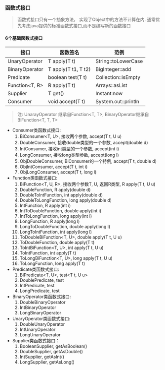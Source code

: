 ### 函数式接口

> 函数式接口只有一个抽象方法， 实现了Object中的方法不计算在内.
> 通常优先考虑java提供的标准函数式接口,而不是编写新的函数接口

#### 6个基础函数式接口

接口 | 函数签名 | 范例
--- | --- | ---
UnaryOperator<T> | T apply(T t) | String::toLowerCase
BinaryOperator<T> | T apply(T t1, T t2) | BigInteger::add
Predicate<T> | boolean test(T t) | Collection::isEmpty
Function<T, R> | R apply(T t) | Arrays::asList
Supplier<T> | T get() | Instant:now
Consumer<T> | void accept(T t) | System.out::println

> 注: UnarayOperator 继承自Function<T, T>,  BinaryOperator继承自BiFunction<T, T, T>


- Consumer类函数式接口:
    1. BiConsumer<T, U>, 接收两个参数, accept(T t, U u)
    2. DoubleConsumer, 接收double类型的一个参数, accept(double d)
    3. IntConsumer, 接收int类型的一个参数, accept(int i)
    4. LongConsumer, 接收long类型参数, accept(long l)
    5. ObjDoubleConsumer<T>, BiConsumer的一个特例, accept(T t, double d)
    6. ObjIntConsumer<T>, accept(T t, int i)
    7. ObjLongConsumer<T>, accept(T t, long l)
- Function类函数式接口:
    1. BiFunction<T, U, R>, 接收两个参数T, U, 返回R类型, R apply(T t, U u)
    2. DoubleFunction<R>, R apply(double d)
    3. DoubleToIntFunction, int apply(double d)
    4. DoubleToLongFunction, long apply(double d)
    5. IntFunction<R>, R apply(int i)
    6. IntToDoubleFunction, double apply(int i)
    7. IntToLongFunction, long apply(int i)
    8. LongFunction<R>, R apply(long l)
    9. LongToDoubleFunction, double apply(long l)
    10. LongToIntFunction, int apply(long l)
    11. ToDoubleBiFunction<T, U>, double apply(T t, U u)
    12. ToDoubleFunction<T>, double apply(T t)
    13. ToIntBiFunction<T, U>, int apply(T t, U u)
    14. ToIntFunction<T>, int apply(T t)
    15. ToLongBiFunction<T, U>, long apply(T t, U u)
    16. ToLongFunction<T>, long apply(T t)
- Predicate类函数式接口:
    1. BiPredicate<T, U>, test<T t, U u>
    2. DoublePredicate, test<double d>
    3. IntPredicate, test<int i>
    4. LongPredicate, test<long l>
- BinaryOperator类函数式接口:
    1. DoubleBinaryOperator
    2. IntBinaryOperator
    3. LongBinaryOperator
- UnaryOperator类函数式接口:
    1. DoubleUnaryOperator
    2. IntUnaryOperator
    3. LongUnaryOperator
- Supplier类函数式接口：
    1. BooleanSupplier, getAsBoolean()
    2. DoubleSupplier, getAsDouble()
    3. IntSupplier, getAsInt()
    4. LongSupplier, getAsLong() 
